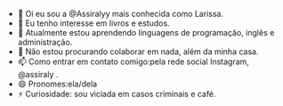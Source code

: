 - 👋 Oi eu sou a @Assiralyy mais conhecida como Larissa.
- 👀 Eu tenho interesse em livros e estudos.
- 🌱 Atualmente estou aprendendo linguagens de programação, inglês e administração.
- 💞️ Não estou procurando colaborar em nada, além da minha casa.
- 📫 Como entrar em contato comigo:pela rede social Instagram, @assiraly .
- 😄 Pronomes:ela/dela
- ⚡ Curiosidade: sou viciada em casos criminais e café.

<!---
Assiralyy/Assiralyy is a ✨ special ✨ repository because its `README.md` (this file) appears on your GitHub profile.
You can click the Preview link to take a look at your changes.
--->
